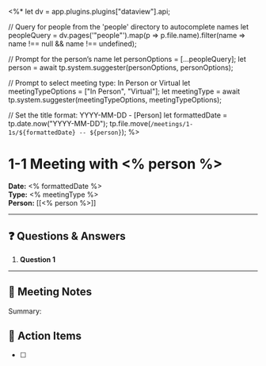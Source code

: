 <%*
let dv = app.plugins.plugins["dataview"].api;

// Query for people from the 'people' directory to autocomplete names
let peopleQuery = dv.pages('"people"').map(p => p.file.name).filter(name => name !== null && name !== undefined);

// Prompt for the person’s name
let personOptions = [...peopleQuery];
let person = await tp.system.suggester(personOptions, personOptions);

// Prompt to select meeting type: In Person or Virtual
let meetingTypeOptions = ["In Person", "Virtual"];
let meetingType = await tp.system.suggester(meetingTypeOptions, meetingTypeOptions);

// Set the title format: YYYY-MM-DD - [Person]
let formattedDate = tp.date.now("YYYY-MM-DD");
tp.file.move(`/meetings/1-1s/${formattedDate} -- ${person}`);
%>

# 1-1 Meeting with <% person %>

**Date:** <% formattedDate %>  
**Type:** <% meetingType %>  
**Person:** [[<% person %>]]

---
## ❓ Questions & Answers 
1. **Question 1**
---


## 📝 Meeting Notes
Summary:

## 📌 Action Items
- [ ] 
